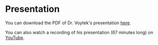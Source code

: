 # Presentation

You can download the PDF of Dr. Voytek's presentation [here](Voytek-SPR.pdf).

You can also watch a recording of his presentation (67 minutes long) on [YouTube](https://www.youtube.com/watch?v=bRsMdtldwpQ).
